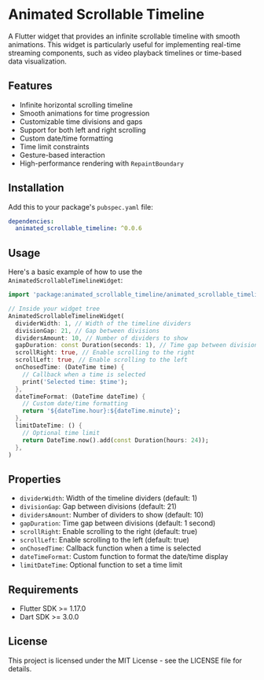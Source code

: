 <!--
This README describes the package. If you publish this package to pub.dev,
this README's contents appear on the landing page for your package.

For information about how to write a good package README, see the guide for
[writing package pages](https://dart.dev/guides/libraries/writing-package-pages).

For general information about developing packages, see the Dart guide for
[creating packages](https://dart.dev/guides/libraries/create-library-packages)
and the Flutter guide for
[developing packages and plugins](https://flutter.dev/developing-packages).
-->


# Animated Scrollable Timeline

A Flutter widget that provides an infinite scrollable timeline with smooth animations. This widget is particularly useful for implementing real-time streaming components, such as video playback timelines or time-based data visualization.

## Features

- Infinite horizontal scrolling timeline
- Smooth animations for time progression
- Customizable time divisions and gaps
- Support for both left and right scrolling
- Custom date/time formatting
- Time limit constraints
- Gesture-based interaction
- High-performance rendering with `RepaintBoundary`

## Installation

Add this to your package's `pubspec.yaml` file:

```yaml
dependencies:
  animated_scrollable_timeline: ^0.0.6
```

## Usage

Here's a basic example of how to use the `AnimatedScrollableTimelineWidget`:

```dart
import 'package:animated_scrollable_timeline/animated_scrollable_timeline.dart';

// Inside your widget tree
AnimatedScrollableTimelineWidget(
  dividerWidth: 1, // Width of the timeline dividers
  divisionGap: 21, // Gap between divisions
  dividersAmount: 10, // Number of dividers to show
  gapDuration: const Duration(seconds: 1), // Time gap between divisions
  scrollRight: true, // Enable scrolling to the right
  scrollLeft: true, // Enable scrolling to the left
  onChosedTime: (DateTime time) {
    // Callback when a time is selected
    print('Selected time: $time');
  },
  dateTimeFormat: (DateTime dateTime) {
    // Custom date/time formatting
    return '${dateTime.hour}:${dateTime.minute}';
  },
  limitDateTime: () {
    // Optional time limit
    return DateTime.now().add(const Duration(hours: 24));
  },
)
```

## Properties

- `dividerWidth`: Width of the timeline dividers (default: 1)
- `divisionGap`: Gap between divisions (default: 21)
- `dividersAmount`: Number of dividers to show (default: 10)
- `gapDuration`: Time gap between divisions (default: 1 second)
- `scrollRight`: Enable scrolling to the right (default: true)
- `scrollLeft`: Enable scrolling to the left (default: true)
- `onChosedTime`: Callback function when a time is selected
- `dateTimeFormat`: Custom function to format the date/time display
- `limitDateTime`: Optional function to set a time limit

## Requirements

- Flutter SDK >= 1.17.0
- Dart SDK >= 3.0.0

## License

This project is licensed under the MIT License - see the LICENSE file for details.
